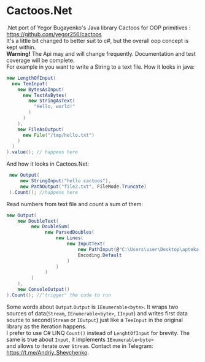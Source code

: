 # Cactoos.Net
.Net port of Yegor Bugayenko's Java library Cactoos for OOP primitives : https://github.com/yegor256/cactoos <br/>
It's a little bit changed to better suit to c#, but the overall oop concept is kept within.<br/>
**Warning!** The Api may and will change frequently. Documentation and test coverage will be complete.<br/>
For example in you want to write a String to a text file. How it looks in java:<br/>
```java
new LengthOfInput(
  new TeeInput(
    new BytesAsInput(
      new TextAsBytes(
        new StringAsText(
          "Hello, world!"
        )
      )
    ),
    new FileAsOutput(
      new File("/tmp/hello.txt")
    )
  )
).value(); // happens here
```
And how it looks in Cactoos.Net:<br/>
```csharp
 new Output(
     new StringInput("hello cactoos"),
     new PathOutput("file2.txt", FileMode.Truncate)
 ).Count(); //happens here
```

Read numbers from text file and count a sum of them:
```csharp
new Output(
    new DoubleText(
         new DoubleSum(
              new ParsedDoubles(
                  new Lines(
                      new InputText(
                          new PathInput(@"C:\Users\user\Desktop\apteka.txt"),
                          Encoding.Default
                      )
                  )
              )
         )
    ),
    new ConsoleOutput()
).Count(); //"trigger" the code to run 
```
Some words about `Output`.`Output` is `IEnumerable<byte>`.
It wraps two sources of data(`Stream`, `IEnumerable<byte>`, `IInput`)
and writes first data source to second(`Stream` or `IOutput`) just like a `TeeInput` in the original library
as the iteration happens.<br/> I prefer to use C# LINQ `Count()` instead of `LenghtOfInput` for brevity.
The same is true about `Input`, it implements `IEnumerable<byte>`<br/> and allows to iterate over `Stream`.
Contact me in Telegram: https://t.me/Andriy_Shevchenko.
